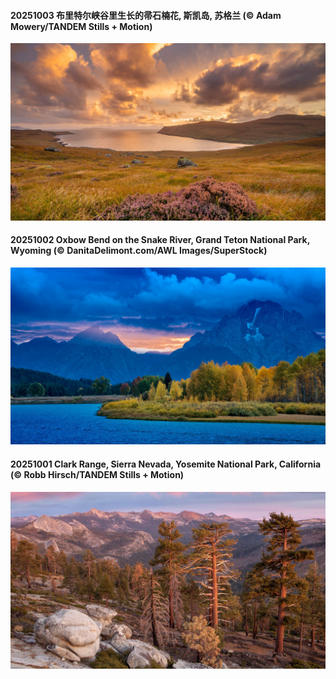 #### 20251003 布里特尔峡谷里生长的帚石楠花, 斯凯岛, 苏格兰 (© Adam Mowery/TANDEM Stills + Motion)

![](20251003_SkyeHeather_1920x1080.jpg)

#### 20251002 Oxbow Bend on the Snake River, Grand Teton National Park, Wyoming (© DanitaDelimont.com/AWL Images/SuperStock)

![](20251002_OxbowBend_1920x1080.jpg)

#### 20251001 Clark Range, Sierra Nevada, Yosemite National Park, California (© Robb Hirsch/TANDEM Stills + Motion)

![](20251001_YosemiteClark_1920x1080.jpg)

